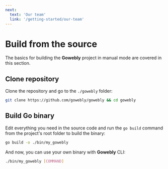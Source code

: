 ```yaml
---
next:
  text: 'Our team'
  link: '/getting-started/our-team'
---
```


# Build from the source

The basics for building the **Gowebly** project in manual mode are covered in this section.

## Clone repository

Clone the repository and go to the `./gowebly` folder:

``` bash
git clone https://github.com/gowebly/gowebly && cd gowebly
```

## Build Go binary

Edit everything you need in the source code and run the `go build` command from the project's root folder to build the binary:

``` bash
go build -o ./bin/my_gowebly
```

And now, you can use your own binary with **Gowebly** CLI:

``` bash
./bin/my_gowebly [COMMAND]
```

<!--@include: ../parts/links.md-->